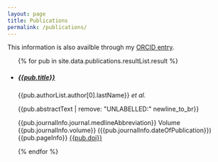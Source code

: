 ```yaml
---
layout: page
title: Publications
permalink: /publications/
---
```


This information is also availble through my [ORCID entry](http://orcid.org/0000-0003-0247-9118).  

<ul>
{% for pub in site.data.publications.resultList.result %}

<li>
<h5><a href="http://europepmc.org/abstract/MED/{{pub.pmid}}">{{pub.title}}</a></h5>

<p>{{pub.authorList.author[0].lastName}} <em>et al.</em></p>
<p class="text-justify">{{pub.abstractText | remove: "UNLABELLED:" newline_to_br}}</p>

<p>{{pub.journalInfo.journal.medlineAbbreviation}} Volume {{pub.journalInfo.volume}} ({{pub.journalInfo.dateOfPublication}}) {{pub.pageInfo}} <a href="http://dx.doi.org/{{pub.doi}}">{{pub.doi}}</a></p>

{% endfor %}
</ul>
